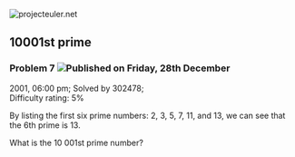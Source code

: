 ![projecteuler.net](images/print_page_logo.png)

## 10001st prime

### Problem 7 ![](images/icon_info.png)Published on Friday, 28th December
2001, 06:00 pm; Solved by 302478;  
Difficulty rating: 5%

By listing the first six prime numbers: 2, 3, 5, 7, 11, and 13, we can see
that the 6th prime is 13.

What is the 10 001st prime number?

  
  

